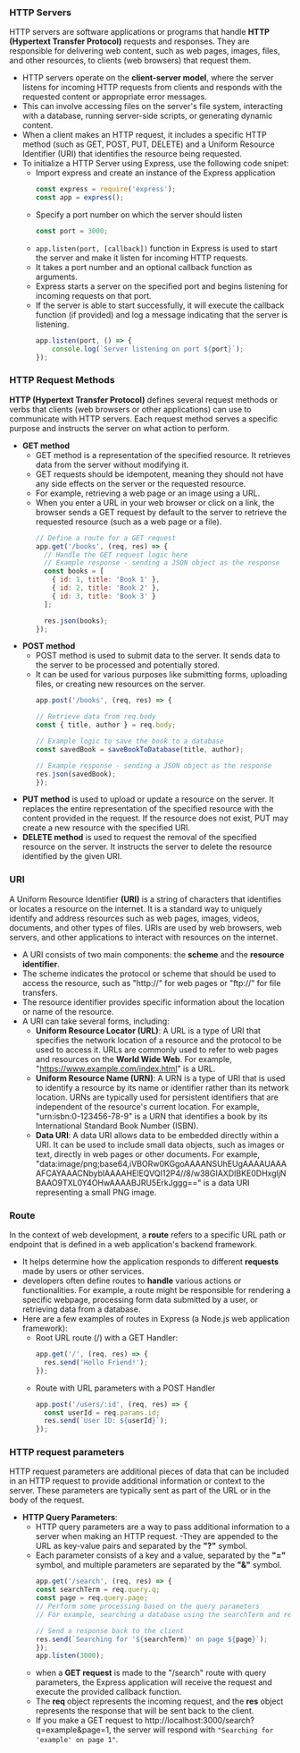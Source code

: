 ### HTTP Servers
HTTP servers are software applications or programs that handle **HTTP (Hypertext Transfer Protocol)** requests and responses. They are responsible for delivering web content, such as web pages, images, files, and other resources, to clients (web browsers) that request them.

- HTTP servers operate on the **client-server model**, where the server listens for incoming HTTP requests from clients and responds with the requested content or appropriate error messages.
- This can involve accessing files on the server's file system, interacting with a database, running server-side scripts, or generating dynamic content.
- When a client makes an HTTP request, it includes a specific HTTP method (such as GET, POST, PUT, DELETE) and a Uniform Resource Identifier (URI) that identifies the resource being requested.
- To initialize a HTTP Server using Express, use the following code snipet:
    - Import express and create an instance of the Express application
        ```js
        const express = require('express');     
        const app = express();                  
        ```
    - Specify a port number on which the server should listen
        ```js
        const port = 3000;
        ```
    - `app.listen(port, [callback])` function in Express is used to start the server and make it listen for incoming HTTP requests. 
    - It takes a port number and an optional callback function as arguments.
    - Express starts a server on the specified port and begins listening for incoming requests on that port. 
    - If the server is able to start successfully, it will execute the callback function (if provided) and log a message indicating that the server is listening.
        ```js
        app.listen(port, () => {
            console.log(`Server listening on port ${port}`);
        });
        ```

### HTTP Request Methods
**HTTP (Hypertext Transfer Protocol)** defines several request methods or verbs that clients (web browsers or other applications) can use to communicate with HTTP servers. Each request method serves a specific purpose and instructs the server on what action to perform.
- **GET method** 
    - GET method is a representation of the specified resource. It retrieves data from the server without modifying it. 
    - GET requests should be idempotent, meaning they should not have any side effects on the server or the requested resource. 
    - For example, retrieving a web page or an image using a URL. 
    - When you enter a URL in your web browser or click on a link, the browser sends a GET request by default to the server to retrieve the requested resource (such as a web page or a file).
        ```js
        // Define a route for a GET request
        app.get('/books', (req, res) => {
          // Handle the GET request logic here
          // Example response - sending a JSON object as the response
          const books = [
            { id: 1, title: 'Book 1' },
            { id: 2, title: 'Book 2' },
            { id: 3, title: 'Book 3' }
          ];
        
          res.json(books);
        });
        ```
- **POST method** 
    - POST method is used to submit data to the server. It sends data to the server to be processed and potentially stored. 
    - It can be used for various purposes like submitting forms, uploading files, or creating new resources on the server.
        ```js
        app.post('/books', (req, res) => {
        
        // Retrieve data from req.body
        const { title, author } = req.body;
        
        // Example logic to save the book to a database
        const savedBook = saveBookToDatabase(title, author);
        
        // Example response - sending a JSON object as the response
        res.json(savedBook);
        });
        ```
- **PUT method** is used to upload or update a resource on the server. It replaces the entire representation of the specified resource with the content provided in the request. If the resource does not exist, PUT may create a new resource with the specified URI.
- **DELETE method** is used to request the removal of the specified resource on the server. It instructs the server to delete the resource identified by the given URI.
        
### URI
A Uniform Resource Identifier **(URI)** is a string of characters that identifies or locates a resource on the internet. It is a standard way to uniquely identify and address resources such as web pages, images, videos, documents, and other types of files. URIs are used by web browsers, web servers, and other applications to interact with resources on the internet.

- A URI consists of two main components: the **scheme** and the **resource identifier**. 
- The scheme indicates the protocol or scheme that should be used to access the resource, such as "http://" for web pages or "ftp://" for file transfers. 
- The resource identifier provides specific information about the location or name of the resource.
- A URI can take several forms, including:
    - **Uniform Resource Locator (URL)**: A URL is a type of URI that specifies the network location of a resource and the protocol to be used to access it. URLs are commonly used to refer to web pages and resources on the **World Wide Web**. For example, "https://www.example.com/index.html" is a URL.
    - **Uniform Resource Name (URN)**: A URN is a type of URI that is used to identify a resource by its name or identifier rather than its network location. URNs are typically used for persistent identifiers that are independent of the resource's current location. For example, "urn:isbn:0-123456-78-9" is a URN that identifies a book by its International Standard Book Number (ISBN).
    - **Data URI**: A data URI allows data to be embedded directly within a URI. It can be used to include small data objects, such as images or text, directly in web pages or other documents. For example, "data:image/png;base64,iVBORw0KGgoAAAANSUhEUgAAAAUAAAAFCAYAAACNbyblAAAAHElEQVQI12P4//8/w38GIAXDIBKE0DHxgljNBAAO9TXL0Y4OHwAAAABJRU5ErkJggg==" is a data URI representing a small PNG image.
    
### Route
In the context of web development, a **route** refers to a specific URL path or endpoint that is defined in a web application's backend framework. 
- It helps determine how the application responds to different **requests** made by users or other services.
- developers often define routes to **handle** various actions or functionalities. For example, a route might be responsible for rendering a specific webpage, processing form data submitted by a user, or retrieving data from a database.
- Here are a few examples of routes in Express (a Node.js web application framework):
    - Root URL route (/) with a GET Handler:
        ```js
        app.get('/', (req, res) => {
          res.send('Hello Friend!');
        });
        ```
    - Route with URL parameters with a POST Handler
        ```js
        app.post('/users/:id', (req, res) => {
          const userId = req.params.id;
          res.send(`User ID: ${userId}`);
        });
        ```

### HTTP request parameters
HTTP request parameters are additional pieces of data that can be included in an HTTP request to provide additional information or context to the server. These parameters are typically sent as part of the URL or in the body of the request.
- **HTTP Query Parameters**: 
    - HTTP query parameters are a way to pass additional information to a server when making an HTTP request. 
    -They are appended to the URL as key-value pairs and separated by the **"?"** symbol. 
    - Each parameter consists of a key and a value, separated by the **"="** symbol, and multiple parameters are separated by the **"&"** symbol.
        ```js
        app.get('/search', (req, res) => {
        const searchTerm = req.query.q;
        const page = req.query.page;
        // Perform some processing based on the query parameters
        // For example, searching a database using the searchTerm and retrieving specific page results
        
        // Send a response back to the client
        res.send(`Searching for '${searchTerm}' on page ${page}`);
        });
        app.listen(3000);
        ```
  - when a **GET request** is made to the "/search" route with query parameters, the Express application will receive the request and execute the provided callback function.
  - The **req** object represents the incoming request, and the **res** object represents the response that will be sent back to the client.
  - If you make a GET request to http://localhost:3000/search?q=example&page=1, the server will respond with `"Searching for 'example' on page 1"`.
  